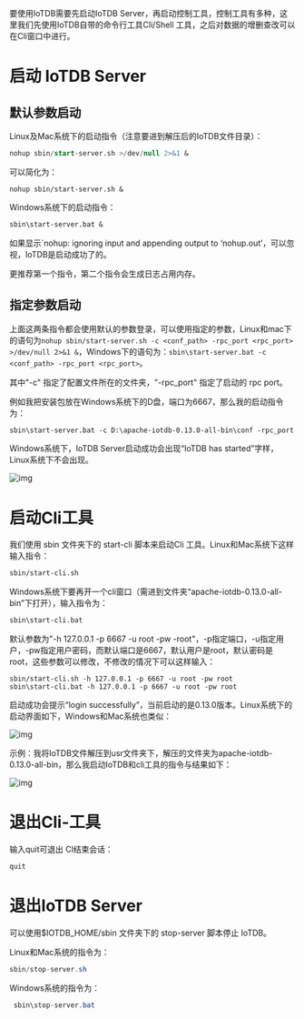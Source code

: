 要使用IoTDB需要先启动IoTDB Server，再启动控制工具，控制工具有多种，这里我们先使用IoTDB自带的命令行工具Cli/Shell 工具，之后对数据的增删查改可以在Cli窗口中进行。

# 启动 IoTDB Server

## 默认参数启动

Linux及Mac系统下的启动指令（注意要进到解压后的IoTDB文件目录）：

```SQL
nohup sbin/start-server.sh >/dev/null 2>&1 &
```

可以简化为：

```undefined
nohup sbin/start-server.sh &
```

Windows系统下的启动指令：

```Apache
sbin\start-server.bat &
```

如果显示`nohup: ignoring input and appending output to ‘nohup.out’，可以忽视，IoTDB是启动成功了的。

更推荐第一个指令，第二个指令会生成日志占用内存。

## 指定参数启动

上面这两条指令都会使用默认的参数登录，可以使用指定的参数，Linux和mac下的语句为`nohup sbin/start-server.sh -c <conf_path> -rpc_port <rpc_port> >/dev/null 2>&1 &`，Windows下的语句为：`sbin\start-server.bat -c <conf_path> -rpc_port <rpc_port>`。

其中"-c" 指定了配置文件所在的文件夹，"-rpc_port" 指定了启动的 rpc port。

例如我把安装包放在Windows系统下的D盘，端口为6667，那么我的启动指令为：

```Apache
sbin\start-server.bat -c D:\apache-iotdb-0.13.0-all-bin\conf -rpc_port 6667
```

Windows系统下，IoTDB Server启动成功会出现“IoTDB has started”字样，Linux系统下不会出现。

![img](https://timechor.feishu.cn/space/api/box/stream/download/asynccode/?code=YjZiMzQ5NTJiODk1M2NjZTdiMmFjMmMyZmQyNTQzZTVfaHBLSG0yOG5kUjh4Nk93eGxWMDk2bTBIQmc4TU43UVlfVG9rZW46Ym94Y25ZU2JoZWNHSWw5SEV2dDVTU3dMQlFiXzE2NTk5NDU0NTg6MTY1OTk0OTA1OF9WNA)

# 启动Cli工具

我们使用 sbin 文件夹下的 start-cli 脚本来启动Cli 工具。Linux和Mac系统下这样输入指令：

```Apache
sbin/start-cli.sh
```

Windows系统下要再开一个cli窗口（需进到文件夹“apache-iotdb-0.13.0-all-bin”下打开），输入指令为：

```Apache
sbin\start-cli.bat
```

默认参数为"-h 127.0.0.1 -p 6667 -u root -pw -root"，-p指定端口，-u指定用户，-pw指定用户密码，而默认端口是6667，默认用户是root，默认密码是root，这些参数可以修改，不修改的情况下可以这样输入：

```undefined
sbin/start-cli.sh -h 127.0.0.1 -p 6667 -u root -pw root
sbin\start-cli.bat -h 127.0.0.1 -p 6667 -u root -pw root
```

启动成功会提示“login successfully”，当前启动的是0.13.0版本。Linux系统下的启动界面如下，Windows和Mac系统也类似：

![img](https://timechor.feishu.cn/space/api/box/stream/download/asynccode/?code=NjU4YTdiMzJlMTIyNGY3MWM4ZTcxZTBlNGIzNGJiODRfY1NwaFhveFV5azU0dm52ZTlOMzRzaHVxY2RLb0VWQ3hfVG9rZW46Ym94Y25mQTRWUVdEZzFLam51dG40bFRNbGNmXzE2NTk5NDU0NTg6MTY1OTk0OTA1OF9WNA)

示例：我将IoTDB文件解压到usr文件夹下，解压的文件夹为apache-iotdb-0.13.0-all-bin，那么我启动IoTDB和cli工具的指令与结果如下：

![img](https://timechor.feishu.cn/space/api/box/stream/download/asynccode/?code=MTY1NjJjYmVhZTk5ZTkyODgyYzE1NTQ2NTBlMjM0OTVfY2NYcW5oenRaZFp6T1lqUXlZc3lVdTRKUUU0TDB1YVZfVG9rZW46Ym94Y25zYUpjZDFzcGNXbDRCYjlybEdiNG1iXzE2NTk5NDU0NTg6MTY1OTk0OTA1OF9WNA)

# 退出Cli-工具

输入quit可退出 Cl结束会话：

```SQL
quit
```

# 退出IoTDB Server

可以使用$IOTDB_HOME/sbin 文件夹下的 stop-server 脚本停止 IoTDB。 

Linux和Mac系统的指令为： 

```Java
sbin/stop-server.sh
```

Windows系统的指令为： 

```Java
 sbin\stop-server.bat
```